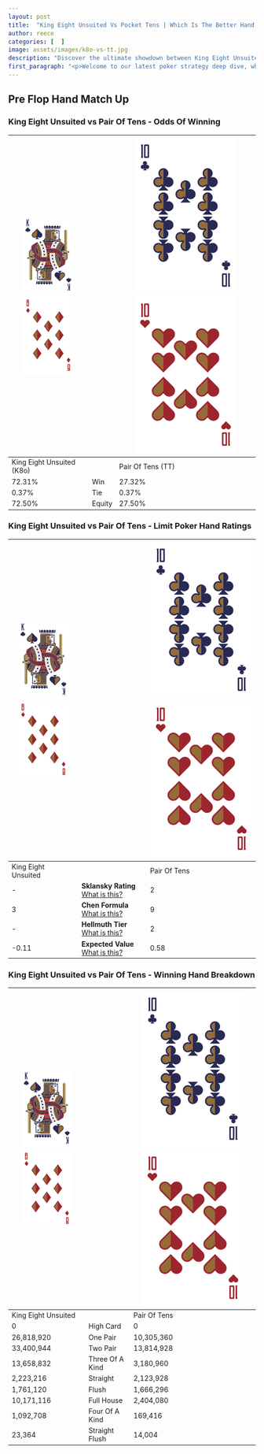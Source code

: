 ```yaml
---
layout: post
title:  "King Eight Unsuited Vs Pocket Tens | Which Is The Better Hand In Poker? A Complete Guide"
author: reece
categories: [  ]
image: assets/images/k8o-vs-tt.jpg
description: "Discover the ultimate showdown between King Eight Unsuited and Pair Of Tens in poker! Uncover the odds, strategies, and scenarios where one hand triumphs over the other. Get ready to up your poker game with this thrilling analysis."
first_paragraph: "<p>Welcome to our latest poker strategy deep dive, where we're pitting two distinct hands against each other in a high-stakes showdown: King Eight Unsuited vs Pair Of Tens.</p><p>In the dynamic world of poker, every decision counts, and knowing which hand holds the upper hand is key to your success at the table.</p><p>In this article, we'll dissect these two hands, explore the scenarios where one dominates the other, and equip you with the knowledge to make strategic choices that can tip the odds in your favor.</p><p>Get ready to unravel the intriguing dynamics of these poker hands and elevate your game to new heights.</p>"
---
```




[comment]: # (sp0)

## Pre Flop Hand Match Up

<div class="table hand-ratings" markdown="1"> 



### King Eight Unsuited vs Pair Of Tens - Odds Of Winning


    
| ![image info](assets/images/hand1/K.png) ![image info](assets/images/hand1/8o.png) |  | ![image info](assets/images/hand2/T.png) ![image info](assets/images/hand2/To.png) |
| -------- | -------- | -------- |
| King Eight Unsuited (K8o) |  | Pair Of Tens (TT) |
| 72.31% | Win | 27.32% |
| 0.37% | Tie | 0.37% |
| 72.50% | Equity | 27.50% |




[comment]: # (sp1)



### King Eight Unsuited vs Pair Of Tens - Limit Poker Hand Ratings


    
| ![image info](assets/images/hand1/K.png) ![image info](assets/images/hand1/8o.png) |  | ![image info](assets/images/hand2/T.png) ![image info](assets/images/hand2/To.png) |
| -------- | -------- | -------- |
| King Eight Unsuited |  | Pair Of Tens |
| - | **Sklansky Rating** [What is this?](/sklansky-rating-explained) | 2 |
| 3 | **Chen Formula** [What is this?](/chen-formula-explained) | 9 |
| - | **Hellmuth Tier** [What is this?](/Hellmuth-tier-explained) | 2 |
| -0.11 | **Expected Value** [What is this?](/expected-value-explained) | 0.58 |




[comment]: # (sp2)



### King Eight Unsuited vs Pair Of Tens - Winning Hand Breakdown


    
| ![image info](assets/images/hand1/K.png) ![image info](assets/images/hand1/8o.png) |  | ![image info](assets/images/hand2/T.png) ![image info](assets/images/hand2/To.png) |
| -------- | -------- | -------- |
| King Eight Unsuited |  | Pair Of Tens |
| 0 | High Card | 0 |
| 26,818,920 | One Pair | 10,305,360 |
| 33,400,944 | Two Pair | 13,814,928 |
| 13,658,832 | Three Of A Kind | 3,180,960 |
| 2,223,216 | Straight | 2,123,928 |
| 1,761,120 | Flush | 1,666,296 |
| 10,171,116 | Full House | 2,404,080 |
| 1,092,708 | Four Of A Kind | 169,416 |
| 23,364 | Straight Flush | 14,004 |




[comment]: # (sp3)



</div>

[comment]: # (sp4)



[comment]: # (sp5)

